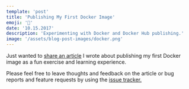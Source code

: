 ```yaml
---
template: 'post'
title: 'Publishing My First Docker Image'
emoji: '📝'
date: '10.15.2017'
description: 'Experimenting with Docker and Docker Hub publishing.'
image: '/assets/blog-post-images/docker.png'
---
```


Just wanted to <a href="https://medium.com/@thegreenhouseio/publishing-my-first-docker-image-a12d65b59903" target="_blank" rel="noopener" aonclick="getOutboundLink('https://medium.com/@thegreenhouseio/publishing-my-first-docker-image-a12d65b59903');">share an article</a> I wrote about publishing my first Docker image as a fun exercise and learning experience.

Please feel free to leave thoughts and feedback on the article or bug reports and feature requests by using the <a href="https://github.com/thegreenhouseio/docker-nodejs-dev" target="_blank" rel="noopener" onclick="getOutboundLink('https://github.com/thegreenhouseio/docker-nodejs-dev');"> issue tracker.</a>